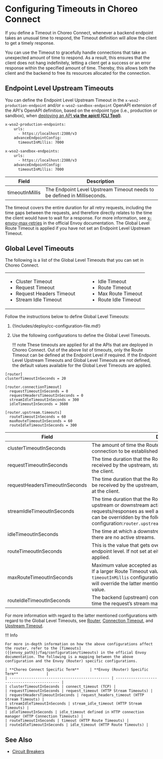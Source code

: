 # Configuring Timeouts in Choreo Connect

If you define a Timeout in Choreo Connect, whenever a backend endpoint takes an unusual time to respond, the Timeout definition will allow the client to get a timely response.

You can use the Timeout to gracefully handle connections that take an unexpected amount of time to respond. As a result, this ensures that the client does not hang indefinitely, letting a client get a success or an error response within the specified amount of time. Thereby, this allows both the client and the backend to free its resources allocated for the connection.

## Endpoint Level Upstream Timeouts

You can define the Endpoint Level Upstream Timeout in the `x-wso2-production-endpoint` and/or `x-wso2-sandbox-endpoint` OpenAPI extension of the API's OpenAPI definition, based on the endpoint type (i.e., production or sandbox), when [deploying an API **via the apictl (CLI Tool)**]({{base_path}}/deploy-and-publish/deploy-on-gateway/choreo-connect/deploy-api/deploy-rest-api-in-choreo-connect/#choreo-connect-as-a-standalone-gateway/).

``` bash tab="Production Endpoint"
x-wso2-production-endpoints:
    urls:
      - https://localhost:2380/v3
    advanceEndpointConfig:
      timeoutInMillis: 7000
```

``` bash tab="Sandbox Endpoint"
x-wso2-sandbox-endpoints:
    urls:
      - https://localhost:2380/v3
    advanceEndpointConfig:
      timeoutInMillis: 7000
```

| **Field** | **Description** |
|-------|-------------|
| timeoutInMillis | The Endpoint Level Upstream Timeout needs to be defined in Milliseconds. |

The timeout covers the entire duration for all retry requests, including the time gaps between the requests, and therefore directly relates to the time the client would have to wait for a response. For more information, see [x-envoy-max-retries]({{envoy_path}}/configuration/http/http_filters/router_filter#config-http-filters-router-x-envoy-max-retries) in the official Envoy documentation. The Global Level Route Timeout is applied if you have not set an Endpoint Level Upstream Timeout.

## Global Level Timeouts

The following is a list of the Global Level Timeouts that you can set in Choreo Connect.

<table>
<tr>
<td>
<ul>
<li>Cluster Timeout</li>
<li>Request Timeout</li>
<li>Request Headers Timeout</li>
<li>Stream Idle Timeout</li>
</ul>
</td>
<td>
</td>
<td>
</td>
<td>
<ul>
<li>Idle Timeout</li>
<li>Route Timeout</li>
<li>Max Route Timeout</li>
<li>Route Idle Timeout</li>
</ul>
</tr>
</table>

Follow the instructions below to define Global Level Timeouts:

1. {!includes/deploy/cc-configuration-file.md!}

2. Use the following configurations to define the Global Level Timeouts.

    !!! note
        These timeouts are applied for all the APIs that are deployed in Choreo Connect. Out of the above list of timeouts, only the Route Timeout can be defined at the Endpoint Level if required. If the Endpoint Level Upstream Timeouts and Global Level Timeouts are not defined, the default values available for the Global Level Timeouts are applied.

``` 
[router]
clusterTimeoutInSeconds = 20

[router.connectionTimeout]
  requestTimeoutInSeconds = 0
  requestHeadersTimeoutInSeconds = 0 
  streamIdleTimeoutInSeconds = 300
  idleTimeoutInSeconds = 3600

[router.upstream.timeouts]
  routeTimeoutInSeconds = 60
  maxRouteTimeoutInSeconds = 60
  routeIdleTimeoutInSeconds = 300
```

| **Field**         | **Description**                                            |
| ---------------------------------- | ------------------------------------------------------------ |
| clusterTimeoutInSeconds | The amount of time the Router will wait for an upstream TCP connection to be established. |
| requestTimeoutInSeconds | The time duration that the Router waits for the request to be received by the upstream, starting from the time it was initiated at the client. |
| requestHeadersTimeoutInSeconds | The time duration that the Router waits for the request headers to be received by the upstream, starting from the time it was initiated at the client. |
| streamIdleTimeoutInSeconds | The time duration that the Router will allow a stream to exist with no upstream or downstream activity. This timeout is applied to regular requests/responses as well as streaming requests/responses, and can be overridden by the following configuration:`router.upstream.timeouts.routeIdleTimeoutInSeconds` |
| idleTimeoutInSeconds | The time at which a downstream connection will be terminated if there are no active streams. |
| routeTimeoutInSeconds | This is the value that gets overridden by the timeout set at the endpoint level. If not set at either places, the default value of 60s is applied. |
| maxRouteTimeoutInSeconds | Maximum value accepted as the Endpoint Level Upstream Timeout. If a larger Route Timeout value is set at the endpoint level using the `timeoutInMillis` configuration, the `maxRouteTimeoutInSeconds` value will override the latter mentioned Endpoint Level Upstream Timeout value. |
| routeIdleTimeoutInSeconds | The backend (upstream) connection idle timeout. The amount of time the request’s stream may be idle. |

For more information with regard to the latter mentioned configurations with regard to the Global Level Timeouts, see [Router]({{base_path}}/deploy-and-publish/deploy-on-gateway/choreo-connect/configurations/router-configurations/#router), [Connection Timeout]({{base_path}}/deploy-and-publish/deploy-on-gateway/choreo-connect/configurations/router-configurations/#connection-timeout), and [Upstream Timeout]({{base_path}}/deploy-and-publish/deploy-on-gateway/choreo-connect/configurations/router-configurations/#upstream-timeout).

!!! Info

    For more in-depth information on how the above configurations affect the router, refer to the [Timeouts]({{envoy_path}}/faq/configuration/timeouts) in the official Envoy documentation. The following is a mapping between the above configuration and the Envoy (Router) specific configurations.

    | **Choreo Connect Specific Term**     | **Envoy (Router) Specific Term**             |
    | ---------------------------------------------- | -------------------------------------------- |
    | clusterTimeoutInSeconds | connect_timeout (TCP) |
    | requestTimeoutInSeconds | request_timeout (HTTP Stream Timeouts) |
    | requestHeadersTimeoutInSeconds | request_headers_timeout (HTTP Stream Timeouts) |
    | streamIdleTimeoutInSeconds | stream_idle_timeout (HTTP Stream Timeouts) |
    | idleTimeoutInSeconds | idle_timeout defined in HTTP connection manager (HTTP Connection Timeouts) |
    | routeTimeoutInSeconds | timeout (HTTP Route Timeouts) |
    | routeIdleTimeoutInSeconds | idle_timeout (HTTP Route Timeouts) |

## See Also

- [Circuit Breakers]({{base_path}}/deploy-and-publish/deploy-on-gateway/choreo-connect/endpoints/resiliency/circuit-breakers)